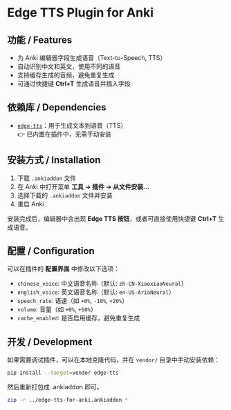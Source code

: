 # Edge TTS Plugin for Anki

## 功能 / Features

- 为 Anki 编辑器字段生成语音（Text-to-Speech, TTS）
- 自动识别中文和英文，使用不同的语音
- 支持缓存生成的音频，避免重复生成
- 可通过快捷键 **Ctrl+T** 生成语音并插入字段

## 依赖库 / Dependencies

- [`edge-tts`](https://pypi.org/project/edge-tts/)：用于生成文本到语音（TTS）  
  👉 已内置在插件中，无需手动安装

## 安装方式 / Installation

1. 下载 `.ankiaddon` 文件  
2. 在 Anki 中打开菜单 **工具 → 插件 → 从文件安装...**  
3. 选择下载的 `.ankiaddon` 文件并安装  
4. 重启 Anki

安装完成后，编辑器中会出现 **Edge TTS 按钮**，或者可直接使用快捷键 **Ctrl+T** 生成语音。

## 配置 / Configuration

可以在插件的 **配置界面** 中修改以下选项：

- `chinese_voice`: 中文语音名称（默认: `zh-CN-XiaoxiaoNeural`）  
- `english_voice`: 英文语音名称（默认: `en-US-AriaNeural`）  
- `speech_rate`: 语速（如 `+0%`, `-10%`, `+20%`）  
- `volume`: 音量（如 `+0%`, `+50%`）  
- `cache_enabled`: 是否启用缓存，避免重复生成  

## 开发 / Development

如果需要调试插件，可以在本地克隆代码，并在 `vendor/` 目录中手动安装依赖：

```bash
pip install --target=vendor edge-tts
```

然后重新打包成 .ankiaddon 即可。
```bash
zip -r ../edge-tts-for-anki.ankiaddon *
```
